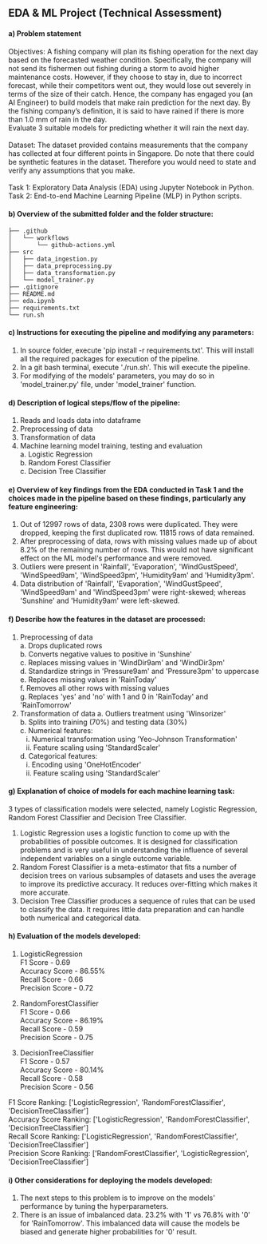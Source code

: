 ## EDA & ML Project (Technical Assessment)

#### a) Problem statement
Objectives: A fishing company will plan its fishing operation for the next day based on the forecasted weather condition. Specifically, the company will not send its fishermen out fishing during a storm to avoid higher maintenance costs. However, if they choose to stay in, due to incorrect forecast, while their competitors went out, they would lose out severely in terms of the size of their catch. Hence, the company has engaged you (an AI Engineer) to build models that make rain prediction for the next day. By the fishing company’s definition, it is said to have rained if there is more than 1.0 mm of rain in the day.<br> 
Evaluate 3 suitable models for predicting whether it will rain the next day.<br><br>
Dataset: The dataset provided contains measurements that the company has collected at four different points in Singapore. Do note that there could be synthetic features in the dataset. Therefore you would need to state and verify any assumptions that you make.<br><br>
Task 1: Exploratory Data Analysis (EDA) using Jupyter Notebook in Python.<br>
Task 2: End-to-end Machine Learning Pipeline (MLP) in Python scripts.

#### b) Overview of the submitted folder and the folder structure:
```
├── .github
│   └── workflows
│       └── github-actions.yml
├── src
│   ├── data_ingestion.py
│   ├── data_preprocessing.py
│   ├── data_transformation.py
│   └── model_trainer.py
├── .gitignore
├── README.md
├── eda.ipynb
├── requirements.txt
└── run.sh
```
#### c) Instructions for executing the pipeline and modifying any parameters:
1. In source folder, execute 'pip install -r requirements.txt'. This will install all the required packages for execution of the pipeline. 
2. In a git bash terminal, execute './run.sh'. This will execute the pipeline. 
3. For modifying of the models' parameters, you may do so in 'model_trainer.py' file, under 'model_trainer' function.

#### d) Description of logical steps/flow of the pipeline:
1. Reads and loads data into dataframe
2. Preprocessing of data
3. Transformation of data 
4. Machine learning model training, testing and evaluation<br>
    a. Logistic Regression<br>
    b. Random Forest Classifier<br>
    c. Decision Tree Classifier

#### e) Overview of key findings from the EDA conducted in Task 1 and the choices made in the pipeline based on these findings, particularly any feature engineering:
1. Out of 12997 rows of data, 2308 rows were duplicated. They were dropped, keeping the first duplicated row. 11815 rows of data remained. 
2. After preprocessing of data, rows with missing values made up of about 8.2% of the remaining number of rows. This would not have significant effect on the ML model's performance and were removed. 
3. Outliers were present in 'Rainfall', 'Evaporation', 'WindGustSpeed', 'WindSpeed9am', 'WindSpeed3pm', 'Humidity9am' and 'Humidity3pm'.
4. Data distribution of 'Rainfall', 'Evaporation', 'WindGustSpeed', 'WindSpeed9am' and 'WindSpeed3pm' were right-skewed; whereas 'Sunshine' and 'Humidity9am' were left-skewed. 

#### f) Describe how the features in the dataset are processed:
1. Preprocessing of data<br>
    a. Drops duplicated rows<br>
    b. Converts negative values to positive in 'Sunshine'<br>
    c. Replaces missing values in 'WindDir9am' and 'WindDir3pm'<br>
    d. Standardize strings in 'Pressure9am' and 'Pressure3pm' to uppercase<br>
    e. Replaces missing values in 'RainToday'<br>
    f. Removes all other rows with missing values<br>
    g. Replaces 'yes' and 'no' with 1 and 0 in 'RainToday' and 'RainTomorrow'
2. Transformation of data 
    a. Outliers treatment using 'Winsorizer'<br>
    b. Splits into training (70%) and testing data (30%)<br>
    c. Numerical features:<br>
        &nbsp;&nbsp;&nbsp;i. Numerical transformation using 'Yeo-Johnson Transformation'<br>
        &nbsp;&nbsp;&nbsp;ii. Feature scaling using 'StandardScaler'<br>
    d. Categorical features:<br>
        &nbsp;&nbsp;&nbsp;i. Encoding using 'OneHotEncoder'<br>
        &nbsp;&nbsp;&nbsp;ii. Feature scaling using 'StandardScaler'

#### g) Explanation of choice of models for each machine learning task:
3 types of classification models were selected, namely Logistic Regression, Random Forest Classifier and Decision Tree Classifier. 
1. Logistic Regression uses a logistic function to come up with the probabilities of possible outcomes. It is designed for classification problems and is very useful in understanding the influence of several independent variables on a single outcome variable. 
2. Random Forest Classifier is a meta-estimator that fits a number of decision trees on various subsamples of datasets and uses the average to improve its predictive accuracy. It reduces over-fitting which makes it more accurate.
3. Decision Tree Classifier produces a sequence of rules that can be used to classify the data. It requires little data preparation and can handle both numerical and categorical data. 

#### h) Evaluation of the models developed:
1. LogisticRegression<br>
F1 Score - 0.69<br>
Accuracy Score - 86.55%<br>
Recall Score - 0.66<br>
Precision Score - 0.72

2. RandomForestClassifier<br>
F1 Score - 0.66<br>
Accuracy Score - 86.19%<br>
Recall Score - 0.59<br>
Precision Score - 0.75

3. DecisionTreeClassifier<br>
F1 Score - 0.57<br>
Accuracy Score - 80.14%<br>
Recall Score - 0.58<br>
Precision Score - 0.56

F1 Score Ranking: ['LogisticRegression', 'RandomForestClassifier', 'DecisionTreeClassifier']<br>
Accuracy Score Ranking: ['LogisticRegression', 'RandomForestClassifier', 'DecisionTreeClassifier']<br>
Recall Score Ranking: ['LogisticRegression', 'RandomForestClassifier', 'DecisionTreeClassifier']<br>
Precision Score Ranking: ['RandomForestClassifier', 'LogisticRegression', 'DecisionTreeClassifier']


#### i) Other considerations for deploying the models developed:
1. The next steps to this problem is to improve on the models' performance by tuning the hyperparameters. 
2. There is an issue of imbalanced data. 23.2% with '1' vs 76.8% with '0' for 'RainTomorrow'. This imbalanced data will cause the models be biased and generate higher probabilities for '0' result.  
